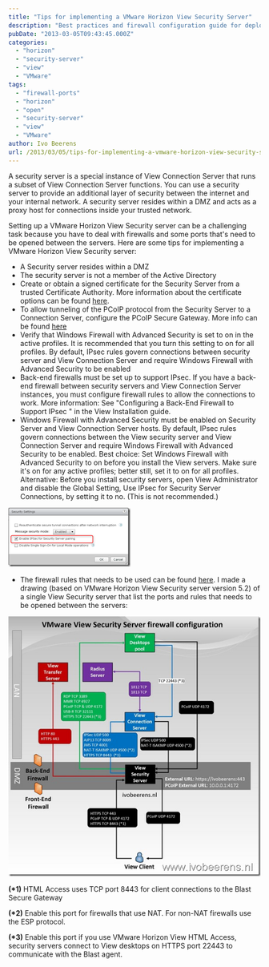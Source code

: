 ```yaml
---
title: "Tips for implementing a VMware Horizon View Security Server"
description: "Best practices and firewall configuration guide for deploying View Security Servers in DMZ."
pubDate: "2013-03-05T09:43:45.000Z"
categories: 
  - "horizon"
  - "security-server"
  - "view"
  - "VMware"
tags: 
  - "firewall-ports"
  - "horizon"
  - "open"
  - "security-server"
  - "view"
  - "VMware"
author: Ivo Beerens
url: /2013/03/05/tips-for-implementing-a-vmware-horizon-view-security-server/
---
```


A security server is a special instance of View Connection Server that runs a subset of View Connection Server functions. You can use a security server to provide an additional layer of security between the internet and your internal network. A security server resides within a DMZ and acts as a proxy host for connections inside your trusted network.

Setting up a VMware Horizon View Security server can be a challenging task because you have to deal with firewalls and some ports that's need to be opened between the servers. Here are some tips for implementing a VMware Horizon View Security server:

- A Security server resides within a DMZ
- The security server is not a member of the Active Directory
- Create or obtain a signed certificate for the Security Server from a  trusted Certificate Authority. More information about the certificate options can be found [here](http://pubs.VMware.com/view-52/index.jsp?topic=%2Fcom.VMware.view.planning.doc%2FGUID-5CC0B95F-7B92-4C60-A2F2-B932FB425F0C.html).
- To allow tunneling of the PCoIP protocol from the Security Server  to a Connection Server, configure the PCoIP Secure Gateway. More info can be found [here](http://communities.VMware.com/docs/DOC-14974)
- Verify that Windows Firewall with Advanced Security is set to on in the active profiles. It is recommended that you turn this setting to on for all profiles. By default, IPsec rules govern connections between security server and View Connection Server and require Windows Firewall with Advanced Security to be enabled
- Back-end firewalls must be set up to support IPsec. If you have a back-end firewall between security servers and View Connection Server instances, you must configure firewall rules to allow the connections to work. More information: See "Configuring a Back-End Firewall to Support IPsec " in the View Installation guide.
- Windows Firewall with Advanced Security must be enabled on Security Server and View Connection Server hosts.  By default, IPsec rules govern connections between the View security server and View Connection Server and require Windows Firewall with Advanced Security to be enabled.  Best choice: Set Windows Firewall with Advanced Security to on before you install the View servers. Make sure it's on for any active profiles; better still, set it to on for all profiles.  Alternative: Before you install security servers, open View Administrator and disable the Global Setting, Use IPsec for Security Server Connections, by setting it to no. (This is not recommended.)

[![image](images/image_thumb.png "image")](images/image.png)

- The firewall rules that needs  to  be used can be found [here](http://pubs.VMware.com/view-52/index.jsp?topic=%2Fcom.VMware.view.planning.doc%2FGUID-5CC0B95F-7B92-4C60-A2F2-B932FB425F0C.html). I made a drawing (based on VMware Horizon View Security server version 5.2) of a single View Security server that list the ports and rules that needs to be opened between the servers:

[![VMware View firewall poorten](images/VMware-View-firewall-poorten_thumb2.jpg "VMware View firewall poorten")](images/VMware-View-firewall-poorten2.jpg)

**(\*1)** HTML Access uses TCP port 8443 for client connections to the Blast Secure Gateway

**(\*2)** Enable this port for firewalls that use NAT. For non-NAT firewalls use the ESP protocol.

**(\*3)** Enable this port  if you use VMware Horizon View HTML Access, security servers connect to View desktops on HTTPS port 22443 to communicate with the Blast agent.